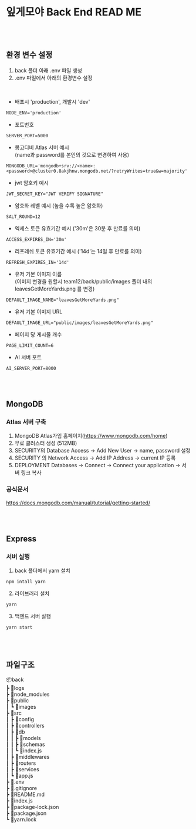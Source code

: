 # 잎게모야 Back End READ ME

<br><br>

## 환경 변수 설정

1. back 폴더 아래 .env 파일 생성
2. .env 파일에서 아래의 환경변수 설정

<br>

- 배포시 'production', 개발시 'dev'

```
NODE_ENV='production'
```

- 포트번호

```
SERVER_PORT=5000
```

- 몽고디비 Atlas 서버 예시  
  (name과 password를 본인의 것으로 변경하여 사용)

```
MONGODB_URL='mongodb+srv://<name>:<password>@cluster0.8akjhnw.mongodb.net/?retryWrites=true&w=majority'
```

- jwt 암호키 예시

```
JWT_SECRET_KEY="JWT VERIFY SIGNATURE"
```

- 암호화 레벨 예시 (높을 수록 높은 암호화)

```
SALT_ROUND=12
```

- 엑세스 토큰 유효기간 예시 ('30m'은 30분 후 만료를 의미)

```
ACCESS_EXPIRES_IN='30m'
```

- 리프레쉬 토큰 유효기간 예시 ('14d'는 14일 후 만료를 의미)

```
REFRESH_EXPIRES_IN='14d'
```

- 유저 기본 이미지 이름  
  (이미지 변경을 원할시 team12/back/public/images 폴더 내의 leavesGetMoreYards.png 를 변경)

```
DEFAULT_IMAGE_NAME="leavesGetMoreYards.png"
```

- 유저 기본 이미지 URL

```
DEFAULT_IMAGE_URL="public/images/leavesGetMoreYards.png"
```

- 페이지 당 게시물 개수

```
PAGE_LIMIT_COUNT=6
```

- AI 서버 포트

```
AI_SERVER_PORT=8000
```

<br><br>

## MongoDB

### Atlas 서버 구축

1. MongoDB Atlas가입
   홈페이지(https://www.mongodb.com/home)
2. 무료 클러스터 생성 (512MB)
3. SECURITY의 Database Access -> Add New User -> name, password 설정
4. SECURITY 의 Network Access -> Add IP Address -> current IP 등록
5. DEPLOYMENT Databases -> Connect -> Connect your application -> 서버 링크 복사

### 공식문서

https://docs.mongodb.com/manual/tutorial/getting-started/

<br><br>

## Express

### 서버 실행

1. back 폴더에서 yarn 설치

```
npm intall yarn
```

2. 라이브러리 설치

```
yarn
```

3. 백엔드 서버 실행

```
yarn start
```

<br><br>

## 파일구조

📦back  
┣ 📂logs  
┣ 📂node_modules  
┣ 📂public  
┃ ┗ 📂images  
┣ 📂src  
┃ ┣ 📂config  
┃ ┣ 📂controllers  
┃ ┣ 📂db  
┃ ┃ ┣ 📂models  
┃ ┃ ┣ 📂schemas  
┃ ┃ ┗ 📜index.js  
┃ ┣ 📂middlewares  
┃ ┣ 📂routers  
┃ ┣ 📂services  
┃ ┗ 📜app.js  
┣ 📜.env  
┣ 📜.gitignore  
┣ 📜README.md  
┣ 📜index.js  
┣ 📜package-lock.json  
┣ 📜package.json  
┗ 📜yarn.lock

<br><br>
